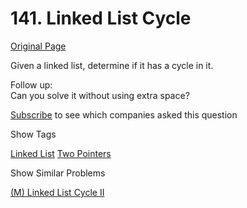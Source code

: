 # 141. Linked List Cycle

[Original Page](https://leetcode.com/problems/linked-list-cycle/)

Given a linked list, determine if it has a cycle in it.

Follow up:  
Can you solve it without using extra space?

<div>

[Subscribe](/subscribe/) to see which companies asked this question

</div>

<div>

<div id="tags" class="btn btn-xs btn-warning">Show Tags</div>

<span class="hidebutton">[Linked List](/tag/linked-list/) [Two Pointers](/tag/two-pointers/)</span></div>

<div>

<div id="similar" class="btn btn-xs btn-warning">Show Similar Problems</div>

<span class="hidebutton">[(M) Linked List Cycle II](/problems/linked-list-cycle-ii/)</span></div>